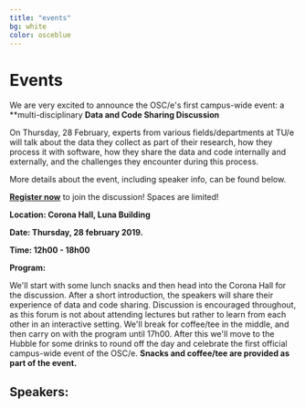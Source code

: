 ```yaml
---
title: "events"
bg: white
color: osceblue
---
```


<a id="events"></a>

# Events

We are very excited to announce the OSC/e's first campus-wide event: a **multi-disciplinary **Data and Code Sharing Discussion**

On Thursday, 28 February, experts from various fields/departments at TU/e will talk about the data they collect as part of their research, how they process it with software, how they share the data and code internally and externally, and the challenges they encounter during this process. 

More details about the event, including speaker info, can be found below. 

**<a href="#register">Register now</a>** to join the discussion! Spaces are limited!

**Location: Corona Hall, Luna Building**

**Date: Thursday, 28 february 2019.**

**Time: 12h00 - 18h00**

**Program:**

We'll start with some lunch snacks and then head into the Corona Hall for the discussion. After a short introduction, the speakers will share their experience of data and code sharing. Discussion is encouraged throughout, as this forum is not about attending lectures but rather to learn from each other in an interactive setting. We'll break for coffee/tee in the middle, and then carry on with the program until 17h00. After this we'll move to the Hubble for some drinks to round off the day and celebrate the first official campus-wide event of the OSC/e. **Snacks and coffee/tee are provided as part of the event.**


## Speakers:
<!-- 
<div id="profile-container">
{% include advisory-card.html avatarurl="nat.png" profilename="Natalia Bielczyk" affiliation="Stichting Solaris Onderzoek en Ontwikkeling" homepage="https://www.nataliabielczyk.com" twitter="nataliabielczyk" %}

{% include advisory-card.html avatarurl="nat.png" profilename="Natalia Bielczyk" affiliation="Stichting Solaris Onderzoek en Ontwikkeling" homepage="https://www.nataliabielczyk.com" twitter="nataliabielczyk" %}

{% include advisory-card.html avatarurl="nat.png" profilename="Natalia Bielczyk" affiliation="Stichting Solaris Onderzoek en Ontwikkeling" homepage="https://www.nataliabielczyk.com" twitter="nataliabielczyk" %}

{% include advisory-card.html avatarurl="nat.png" profilename="Natalia Bielczyk" affiliation="Stichting Solaris Onderzoek en Ontwikkeling" homepage="https://www.nataliabielczyk.com" twitter="nataliabielczyk" %}

{% include advisory-card.html avatarurl="nat.png" profilename="Natalia Bielczyk" affiliation="Stichting Solaris Onderzoek en Ontwikkeling" homepage="https://www.nataliabielczyk.com" twitter="nataliabielczyk" %}

{% include advisory-card.html avatarurl="nat.png" profilename="Natalia Bielczyk" affiliation="Stichting Solaris Onderzoek en Ontwikkeling" homepage="https://www.nataliabielczyk.com" twitter="nataliabielczyk" %}

{% include advisory-card.html avatarurl="nat.png" profilename="Natalia Bielczyk" affiliation="Stichting Solaris Onderzoek en Ontwikkeling" homepage="https://www.nataliabielczyk.com" twitter="nataliabielczyk" %}

{% include advisory-card.html avatarurl="nat.png" profilename="Natalia Bielczyk" affiliation="Stichting Solaris Onderzoek en Ontwikkeling" homepage="https://www.nataliabielczyk.com" twitter="nataliabielczyk" %}
</div>
-->